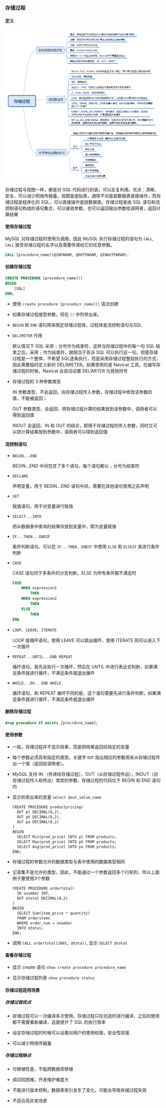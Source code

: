 ### 存储过程

#### 定义

![](./Images/存储过程概览.png)

存储过程与视图一样，都是对 SQL 代码进行封装，可以反复利用。优点：清晰、安全，可以减少网络传输量。视图是虚拟表，通常不对底层数据表直接操作，而存储过程是程序化的 SQL，可以直接操作底层数据表。存储过程是由 SQL 语句和流控制语句构成的语句集合，可以接收参数，也可以返回输出参数给调用者，返回计算结果

#### 使用存储过程

MySQL 对存储过程的使用为调用，因此 MySQL 执行存储过程的语句为 `CALL`, `CALL` 接受存储过程的名字以及需要传递给它的任意参数。

```sql
CALL [procedure_name](@INPARAM, @OUTPARAM, @INOUTPARAM);
```

#### 创建存储过程

```sql
CREATE PROCEDURE [procedure_name]()
BEGIN
    [SQL]
END;
```

* 使用 `create procedure [proceducr_name]()` 语法创建

* 如果存储过程接受参数，将在 `()` 中列举出来。

* `BEGIN` 和 `END` 语句用来限定存储过程体，过程体是流控制语句与SQL

* `DELIMITER` 作用

   默认情况下 SQL 采用 `;` 分号作为结束符，这样当存储过程中的每一句 SQL 结束之后，采用 `;` 作为结束符，就相当于告诉 SQL 可以执行这一句。但是存储过程是一个整体，不希望 SQL逐条执行，而是采用存储过程整段执行的方式，因此需要临时定义新的 DELIMIETER。如果使用的是 Navicat 工具，在编写存储过程的时候，Navicat 会自动设置 DELIMITER 为其他符号

* 存储过程的 3 种参数类型

  IN 参数类型，不会返回，向存储过程传入参数，存储过程中修改该参数的值，不能被返回；

  OUT 参数类型，会返回，把存储过程计算的结果放到该参数中，调用者可以得到返回值

  INOUT 会返回，IN 和 OUT 的结合，即用于存储过程的传入参数，同时又可以把计算结果放到参数中，调用者可以得到返回值

#### 流控制语句

  * `BEGIN...END`

	BEGIN...END 中间包含了多个语句，每个语句都以 `;` 分号为结束符

  * `DECLARE`

    声明变量，用于 BEGIN...END 语句中间，需要在其他语句使用之前声明

  * `SET`

	赋值语句，用于对变量进行赋值

  * `SELECT...INTO`

    把从数据表中查询的结果存放到变量中，即为变量赋值

  * `IF...THEN...ENDIF`

    条件判断语句，可以在 `IF...THEN..ENDIF` 中使用 `ELSE` 和 `ELSEIF` 来进行条件判断

  * `CASE`

    CASE 语句同于多条件的分支判断，ELSE 为所有条件都不满足时

	```sql
	CASE
		WHEN expression1 
			THEN
		WHEN expression2 
			THEN
		ELSE
		    THEN
	END
	```

  * `LOOP`、`LEAVE`、`ITERATE`

     LOOP 是循环语句，使用 LEAVE 可以跳出循环，使用 ITERATE 则可以进入下一次循环

  * `REPEAT...UBTIL...END REPEAT`

     循环语句，首先会执行一次循环，然后在 UNTIL 中进行表达式判断，如果满足条件就进行循环，不满足条件就退出循环

  * `WHILE...DO...END WHILE`

	循环语句，和 REPEAT 循环不同的是，这个语句需要先进行条件判断，如果满足条件就进行循环，不满足条件就退出循环

#### 删除存储过程

```sql
drop procedure if exists [procrdure_name];
```


#### 使用参数

* 一般，存储过程并不显示结果，而是把结果返回给指定的变量

* 每个参数必须具有指定的类型。关键字 `OUT` 指出相应的参数用来从存储过程传出一个值（返回给调用者）。

* MySQL 支持 IN （传递给存储过程），OUT（从存储过程传出），INOUT（对存储过程传入和传出）类型的参数，存储过程的代码位于 BEGIN 和 END 语句内

* 显示检索出来的变量 `select @out_value_name`

  ```mysql
  CREATE PROCEDURE productpricing(
  	OUT pl DECIMAL(8,2),
  	OUT ph DECIMAL(8,2),
  	OUT pa DECIMAL(8,2)
  )
  BEGIN
  	SELECT Min(prod_price) INTO pl FROM products;
  	SELECT Max(prod_price) INTO ph FROM products;
  	SELECT Avg(prod_price) INTO pa FROM products;
  END;
  ```

* 存储过程的参数允许的数据类型与表中使用的数据类型相同

* 记录集不是允许的类型，因此，不能通过一个参数返回多个行和列，所以上面例子要使用3个参数

  ```mysql
  CREATE PROCEDURE ordertotal(
  	IN onumber INT,
  	OUT ototal DECIMAL(8,2)
  )
  BEGIN
  	SELECT Sum(item_price * quantity)
  	FROM orderitems
  	WHERE order_num = onumber
  	INTO ototal;
  END;
  ```

* 调用 `CALL ordertotal(2005, @total)`, 显示 `SELECT @total`

 #### 查看存储过程

* 显示 create 语句 `show create procedure procedure_name`

* 显示存储过程列表 `show procedure status`

#### 存储过程适用场景

##### 存储过程优点

* 存储过程可以一次编译多次使用。存储过程只在创造时进行编译，之后的使用都不需要重新编译，这就提升了 SQL 的执行效率

* 设定存储过程的时候可以设置对用户的使用权限，安全性较强

* 可以减少网络传输量

##### 存储过程缺点

* 可移植性差，不能跨数据库移植

* 调试较困难，开发维护难度大

* 不能进行版本控制，数据表索引发生了变化，可能会导致存储过程失效

* 不适合高并发场景